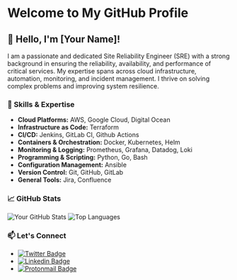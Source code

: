 # Welcome to My GitHub Profile

## 👋 Hello, I'm [Your Name]!

I am a passionate and dedicated Site Reliability Engineer (SRE) with a strong background in ensuring the reliability, availability, and performance of critical services. My expertise spans across cloud infrastructure, automation, monitoring, and incident management. I thrive on solving complex problems and improving system resilience.

### 🔧 Skills & Expertise

- **Cloud Platforms:** AWS, Google Cloud, Digital Ocean
- **Infrastructure as Code:** Terraform
- **CI/CD:** Jenkins, GitLab CI, Github Actions
- **Containers & Orchestration:** Docker, Kubernetes, Helm
- **Monitoring & Logging:** Prometheus, Grafana, Datadog, Loki
- **Programming & Scripting:** Python, Go, Bash
- **Configuration Management:** Ansible
- **Version Control:** Git, GitHub, GitLab
- **General Tools:** Jira, Confluence

### 📈 GitHub Stats

![Your GitHub Stats](https://github-readme-stats.vercel.app/api?locale=en&username=Gabriel-Ayala&theme=radical&show_icons=true&include_all_commits=true%22)
![Top Languages](https://github-readme-stats.vercel.app/api/top-langs?locale=en&username=Gabriel-Ayala&langs_count=5&theme=radical&show_icons=true)

### 📫 Let's Connect

- [![Twitter Badge](https://img.shields.io/badge/-@__Gabriel_Ayala-4000FF?logo=twitter&logoColor=white)](https://twitter.com/__Gabriel_Ayala)
- [![Linkedin Badge](https://img.shields.io/badge/-Gabriel%20Neves%20Ayala-4000FF?logo=Linkedin&logoColor=white)](https://www.linkedin.com/in/gabriel-neves-ayala-04a6711a1/)
- [![Protonmail Badge](https://img.shields.io/badge/ayala_dev@proton.me-4000FF?logo=Protonmail&logoColor=white)](mailto:ayala_dev@proton.me)


